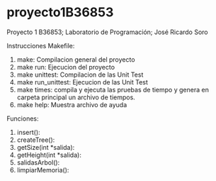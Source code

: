 # proyecto1B36853

Proyecto 1 B36853; Laboratorio de Programación; José Ricardo Soro

Instrucciones Makefile:

1. make: Compilacion general del proyecto
2. make run: Ejecucion del proyecto
3. make unittest: Compilacion de las Unit Test
4. make run_unittest: Ejecucion de las Unit Test
5. make times: compila y ejecuta las pruebas de tiempo y genera en carpeta principal un archivo de tiempos.
6. make help: Muestra archivo de ayuda


Funciones:
1. insert():
2. createTree():
3. getSize(int *salida):
4. getHeight(int *salida):
5. salidasArbol():
6. limpiarMemoria():
